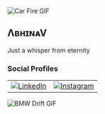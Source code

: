 ![Car Fire GIF](https://media.giphy.com/media/3Z11u3szKTL2zY5y5u/giphy.gif)
##   ΛʙʜɪɴᴀV
Just a whisper from eternity  

### Social Profiles  
<table>
  <tr>
    <td>
      <a href="https://www.linkedin.com/in/abhinav-krishna-c-s-820717291">
        <img src="https://img.shields.io/badge/LinkedIn-0A66C2?style=for-the-badge&logo=linkedin&logoColor=white" alt="LinkedIn">
      </a>
    </td>
    <td>
      <a href="https://www.instagram.com/_pikachu_achu_">
        <img src="https://img.shields.io/badge/Instagram-E4405F?style=for-the-badge&logo=instagram&logoColor=white" alt="Instagram">
      </a>
    </td>
  </tr>
</table>
  
  
![BMW Drift GIF](https://media.giphy.com/media/ySvhFxq6Z4LrbqaikJ/giphy.gif)
